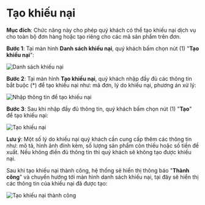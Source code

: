# Tạo khiếu nại

**Mục đích**: Chức năng này cho phép quý khách có thể tạo khiếu nại dịch vụ cho toàn bộ đơn hàng hoặc tạo riêng cho các mã sản phẩm trên đơn.

**Bước 1**: Tại màn hình **Danh sách khiếu nại**, quý khách bấm chọn nút (1) "**Tạo khiếu nại**":

![Danh sách khiếu nại](https://user-images.githubusercontent.com/64824123/103626740-3723f680-4f6f-11eb-8ed6-f1284b5d0e4e.png)

**Bước 2**: Tại màn hình **Tạo khiếu nại**, quý khách nhập đầy đủ các thông tin bắt buộc (*) để tạo khiếu nại như: mã đơn, lý do khiếu nại, phương án xử lý:

![Nhập thông tin để tạo khiếu nại](https://user-images.githubusercontent.com/64824123/103628051-0775ee00-4f71-11eb-8e01-14b14645ad58.png)

**Bước 3**: Sau khi nhập đầy đủ thông tin, quý khách bấm chọn nút (1) "**Tạo**" để tạo khiếu nại:

![Tạo khiếu nại](https://user-images.githubusercontent.com/64824123/103628852-23c65a80-4f72-11eb-91dc-e04036d17ae2.png)

**Lưu ý**: Một số lý do khiếu nại quý khách cần cung cấp thêm các thông tin như: mô tả, hình ảnh đính kèm, số lượng sản phẩm còn thiếu hoặc số tiền đề xuất. Nếu không điền đủ thông tin thì quý khách sẽ không tạo được khiếu nại.

Sau khi tạo khiếu nại thành công, hệ thống sẽ hiển thị thông báo "**Thành công**" và chuyển hướng tới màn hình danh sách khiếu nại, tại đây sẽ hiển thị các thông tin của khiếu nại đã được tạo:

![Tạo khiếu nại thành công](https://user-images.githubusercontent.com/64824123/103629792-5755b480-4f73-11eb-9160-4ca19c691a6a.png)

